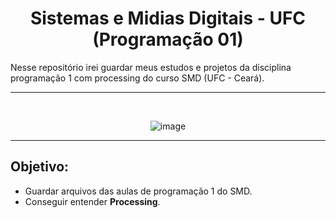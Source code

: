 <h1 align='center'> Sistemas e Midias Digitais - UFC (Programação 01) </h1>
Nesse repositório irei guardar meus estudos e projetos da disciplina programação 1 com processing do curso SMD (UFC - Ceará). 

<hr>
<br>

<div align='center'>
  
  ![image](https://github.com/Gustavonn07/SMD-Program1/assets/84361085/b4361027-c236-4be1-97e7-f7db7105a4e8)
  
</div>

<hr>

## Objetivo:
- Guardar arquivos das aulas de programação 1 do SMD.
- Conseguir entender <strong>Processing</strong>.

